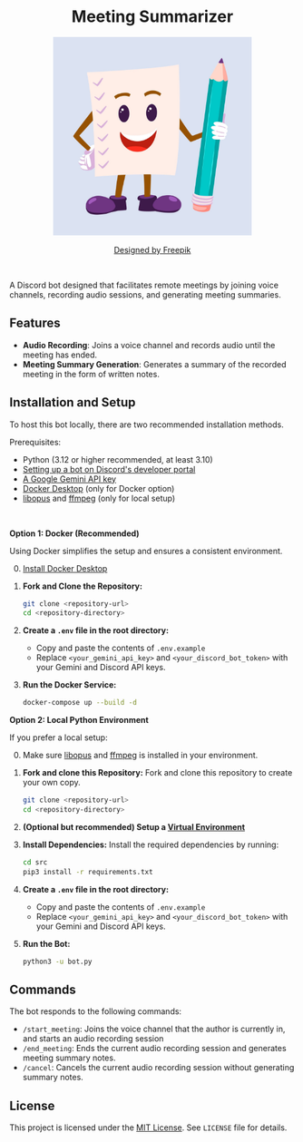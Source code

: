 <h1 align="center"> Meeting Summarizer </h1>

<p align="center">
    <img src="./images/readme/Icon_2000x2000.jpg" height=350 width=350/>
</p>

<p align="center">
    <a href="https://www.freepik.com/free-vector/hand-drawn-flat-paper-cartoon-illustration_156119334.htm#fromView=search&page=1&position=3&uuid=1864ad44-9394-48df-ac88-0bc376a0059b&query=Mascot+notes">Designed by Freepik</a>
</p>

&nbsp;

A Discord bot designed that facilitates remote meetings by joining voice channels, recording audio 
sessions, and generating meeting summaries.

## Features

* **Audio Recording**: Joins a voice channel and records audio until the meeting has ended.
* **Meeting Summary Generation**: Generates a summary of the recorded meeting in the form of written notes.

## Installation and Setup

To host this bot locally, there are two recommended installation methods.

Prerequisites:
* Python (3.12 or higher recommended, at least 3.10)
* [Setting up a bot on Discord's developer portal](./docs/SetupDiscordBot.md)
* [A Google Gemini API key](https://ai.google.dev/gemini-api/docs/api-key)
* [Docker Desktop](https://www.docker.com/products/docker-desktop/) (only for Docker option)
* [libopus](https://github.com/shardlab/discordrb/wiki/Installing-libopus) and [ffmpeg](https://www.ffmpeg.org/download.html) (only for local setup)

&nbsp;

**Option 1: Docker (Recommended)**

Using Docker simplifies the setup and ensures a consistent environment.

0. [Install Docker Desktop](https://www.docker.com/products/docker-desktop/)

1.  **Fork and Clone the Repository:**
    ```bash
    git clone <repository-url>
    cd <repository-directory>
    ```
2.  **Create a `.env` file in the root directory:**
    * Copy and paste the contents of `.env.example`
    * Replace `<your_gemini_api_key>` and `<your_discord_bot_token>` with your Gemini and Discord API keys.
3.  **Run the Docker Service:**
    ```bash
    docker-compose up --build -d
    ```

**Option 2: Local Python Environment**

If you prefer a local setup:

0. Make sure [libopus](https://github.com/shardlab/discordrb/wiki/Installing-libopus) and [ffmpeg](https://www.ffmpeg.org/download.html) is installed in your environment.

1.  **Fork and clone this Repository:**
    Fork and clone this repository to create your own copy.
    ```bash
    git clone <repository-url>
    cd <repository-directory>
    ```
2.  **(Optional but recommended) Setup a [Virtual Environment](https://www.freecodecamp.org/news/how-to-setup-virtual-environments-in-python/)**
3.  **Install Dependencies:**
    Install the required dependencies by running:
    ```bash
    cd src
    pip3 install -r requirements.txt
    ```
4.  **Create a `.env` file in the root directory:**
    * Copy and paste the contents of `.env.example`
    * Replace `<your_gemini_api_key>` and `<your_discord_bot_token>` with your Gemini and Discord API keys.
5.  **Run the Bot:**
    ```bash
    python3 -u bot.py
    ```

## Commands

The bot responds to the following commands:

* `/start_meeting`: Joins the voice channel that the author is currently in, and starts an audio recording session
* `/end_meeting`: Ends the current audio recording session and generates meeting summary notes.
* `/cancel`: Cancels the current audio recording session without generating summary notes.

## License

This project is licensed under the [MIT License](https://opensource.org/licenses/MIT). See `LICENSE` file for 
details.
